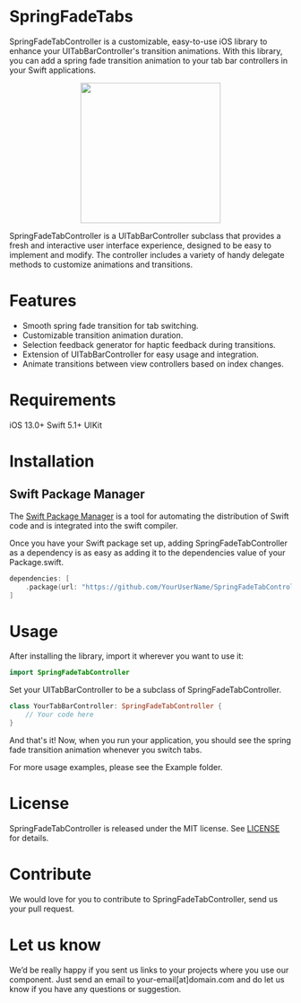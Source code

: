 # SpringFadeTabs

SpringFadeTabController is a customizable, easy-to-use iOS library to enhance your UITabBarController's transition animations. With this library, you can add a spring fade transition animation to your tab bar controllers in your Swift applications.

<div align="center">
    <img src="preview.gif" width="250">
</div>

SpringFadeTabController is a UITabBarController subclass that provides a fresh and interactive user interface experience, designed to be easy to implement and modify. The controller includes a variety of handy delegate methods to customize animations and transitions.

# Features

- Smooth spring fade transition for tab switching.
- Customizable transition animation duration.
- Selection feedback generator for haptic feedback during transitions.
- Extension of UITabBarController for easy usage and integration.
- Animate transitions between view controllers based on index changes.

# Requirements

iOS 13.0+
Swift 5.1+
UIKit

# Installation

## Swift Package Manager

The [Swift Package Manager](https://swift.org/package-manager/) is a tool for automating the distribution of Swift code and is integrated into the swift compiler.

Once you have your Swift package set up, adding SpringFadeTabController as a dependency is as easy as adding it to the dependencies value of your Package.swift.

```swift
dependencies: [
    .package(url: "https://github.com/YourUserName/SpringFadeTabController.git", .upToNextMajor(from: "1.0.0"))
]
```

# Usage

After installing the library, import it wherever you want to use it:

```swift
import SpringFadeTabController
```

Set your UITabBarController to be a subclass of SpringFadeTabController.

```swift
class YourTabBarController: SpringFadeTabController {
    // Your code here
}
```

And that's it! Now, when you run your application, you should see the spring fade transition animation whenever you switch tabs.

For more usage examples, please see the Example folder.

# License

SpringFadeTabController is released under the MIT license. See [LICENSE](LICENSE) for details.

# Contribute

We would love for you to contribute to SpringFadeTabController, send us your pull request.

# Let us know

We’d be really happy if you sent us links to your projects where you use our component. Just send an email to your-email[at]domain.com and do let us know if you have any questions or suggestion.
